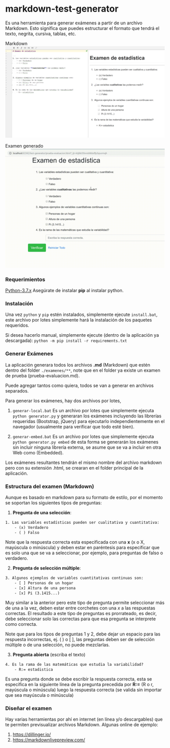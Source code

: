 # markdown-test-generator
Es una herramienta para generar exámenes a partir de un archivo Markdown. Esto significa
que puedes estructurar el formato que tendrá el texto, negrita, cursiva, tablas, etc.

Markdown<br>
![p1](https://raw.githubusercontent.com/wlisesrivas/markdown-test-generator/develop/app/static/sample-md.png)

Examen generado<br>
![p2](https://raw.githubusercontent.com/wlisesrivas/markdown-test-generator/develop/app/static/sample-animation.gif)

### Requerimientos
[Python-3.7.x](https://www.python.org/downloads/release/python-374/)
Asegúrate de instalar **pip** al instalar python.

### Instalación
Una vez `python` y `pip` estén instalados, simplemente ejecute `install.bat`, este archivo por
lotes simplemente hará la instalación de los paquetes requeridos.

Si desea hacerlo manual, simplemente ejecute (dentro de la aplicación ya descargada):
`python -m pip install -r requirements.txt`

### Generar Exámenes
La aplicación generara todos los archivos **.md** (Markdown) que estén dentro del folder 
`./examenes/**`, note que en el folder ya existe un examen de prueba (prueba-evaluacion.md).

Puede agregar tantos como quiera, todos se van a generar en archivos separados.

Para generar los exámenes, hay dos archivos por lotes,
1. `generar-local.bat`
Es un archivo por lotes que simplemente ejecuta `python generator.py` y generaran los 
exámenes incluyendo las librerías requeridas (Bootstrap, jQuery) para ejecutarlo independientemente
en el navegador (usualmente para verificar que todo esté bien).

2. `generar-embed.bat` 
Es un archivo por lotes que simplemente ejecuta `python generator.py embed` de esta forma
se generarán los exámenes sin incluir ninguna librería externa, se asume que se va a incluir en otra
Web como (Embedded).

Los exámenes resultantes tendrán el mismo nombre del archivo markdown pero con su extensión .html, se crearan
en el folder principal de la aplicación.

### Estructura del examen (Markdown)
Aunque es basado en markdown para su formato de estilo, por el momento se soportan los siguientes tipos de preguntas:

1. **Pregunta de una selección**:
```text
1. Las variables estadísticas pueden ser cualitativa y cuantitativa:
    - (x) Verdadero
    - ( ) Falso
```
Note que la respuesta correcta esta especificada con una **x** (x o X, mayúscula o minúscula) y deben estar en 
paréntesis para especificar que es solo una que se va a seleccionar, por ejemplo, para preguntas de falso o verdadero.

2. **Pregunta de selección múltiple**:
```text
3. Algunos ejemplos de variables cuantitativas continuas son:
    - [ ] Personas de un hogar
    - [x] Altura de una persona
    - [x] Pi (3.1415...)
```
Muy similar a la anterior pero este tipo de pregunta permite seleccionar más de una a la vez, deben estar entre corchetes
con una *x* a las respuestas correctas. El resultado a este tipo de preguntas es prorrateado, es decir, debe seleccionar solo las
correctas para que esa pregunta se interprete como correcta.

Note que para los tipos de preguntas 1 y 2, debe dejar un espacio para las respuesta incorrectas, ej. ( ) o [ ],
las preguntas deben ser de selección múltiple o de una selección, no puede mezclarlas.

3. **Pregunta abierta** (escriba el texto)
```text
4. Es la rama de las matemáticas que estudia la variabilidad?
    - R:= estadistica
```
Es una pregunta donde se debe escribir la respuesta correcta, esta se especifica en la siguiente línea de la pregunta
 precedida por **R:=** (R o r, mayúscula o minúscula) luego la respuesta correcta (se valida sin importar que sea mayúscula o minúscula)

### Diseñar el examen
Hay varias herramientas por ahí en internet (en línea y/o descargables) que te permiten previsualizar archivos Markdown.
Algunas online de ejemplo:

1. https://dillinger.io/
2. https://markdownlivepreview.com/
